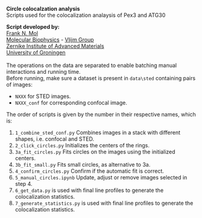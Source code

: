 <b>Circle colocalzation analysis</b><br>
 Scripts used for the colocalization analaysis of Pex3 and ATG30 <br>

<b>Script developed by:</b><br>
<a href="https://www.rug.nl/staff/frank.mol/">Frank N. Mol</a><br>
<a href="https://www.rug.nl/research/zernike/molecular-biophysics/">Molecular Biophysics</a> - 
<a href="https://www.rug.nl/research/zernike/molecular-biophysics/vlijm-group/">Vlijm Group</a><br>
<a href="https://www.rug.nl/research/zernike/">Zernike Institute of Advanced Materials</a><br>
<a href="https://www.rug.nl/">University of Groningen</a><br><br>
The operations on the data are separated to enable batching manual interactions and running time.<br>
Before running, make sure a dataset is present in `data\sted` containing pairs of images:
- `NXXX` for STED images.
- `NXXX_conf` for corresponding confocal image.

The order of scripts is given by the number in their respective names, which is:
1. `1_combine_sted_conf.py` Combines images in a stack with different shapes, i.e. confocal and STED.<br>
2. `2_click_circles.py` Initializes the centers of the rings.<br>
3. `3a_fit_circles.py` Fits circles on the images using the initialized centers. <br>
3. `3b_fit_small.py` Fits small circles, as alternative to 3a.<br>
4. `4_confirm_circles.py` Confirm if the automatic fit is correct.<br>
5. `5_manual_circles.ipynb` Update, adjust or remove images selected in step 4.
6. `6_get_data.py` is used with final line profiles to generate the colocalization statistics.<br>
7. `7_generate_statistics.py` is used with final line profiles to generate the colocalization statistics.<br>
